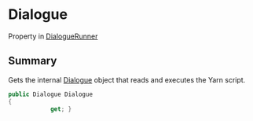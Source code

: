 # Dialogue

Property in [DialogueRunner](yarn.unity.dialoguerunner.md)

## Summary

Gets the internal [Dialogue](yarn.unity.dialoguerunner.dialogue.md) object that reads and executes the Yarn script.

```csharp
public Dialogue Dialogue
{
            get; }
```
